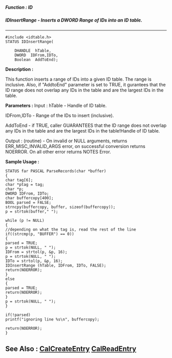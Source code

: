##### Function : ID
##### IDInsertRange - Inserts a DWORD Range of IDs into an ID table. 
---
```
#include <idtable.h>
STATUS IDInsertRange(

	DHANDLE  hTable,
	DWORD  IDFrom,IDTo,
	Boolean  AddToEnd);
```
**Description :**

This function inserts a range of IDs into a given ID table. The range is 
inclusive. Also, if "AddtoEnd" parameter is set to TRUE, it gurantees that the 
ID range does not overlap any IDs in the table and are the largest IDs in the 
table. 

**Parameters :**
Input :
hTable  -  Handle of ID table.


IDFrom,IDTo  -   Range of the IDs to insert (inclusive).


AddToEnd  -   if TRUE, caller GUARANTEES that the ID range does not overlap any IDs in the table and are the largest IDs in the table!Handle of ID table. 

Output :
(routine)  -  On invalid or NULL arguments, returns ERR_MISC_INVALID_ARGS error, on successful conversion returns NOERROR. On all other error returns NOTES Error. 



**Sample Usage :**
```
STATUS far PASCAL ParseRecords(char *buffer)
{
char tag[6];
char *ptag = tag;
char *p;
DWORD IDFrom, IDTo;
char buffercopy[400];
BOOL parsed = FALSE;
strncpy(buffercopy, buffer, sizeof(buffercopy));
p = strtok(buffer," ");

while (p != NULL)
{
//depending on what the tag is, read the rest of the line
if((strcmp(p, "BUFFER") == 0))
{
parsed = TRUE;
p = strtok(NULL, " ");
IDFrom = strtol(p, &p, 16);
p = strtok(NULL, " ");
IDTo = strtol(p, &p, 16);
IDInsertRange (hTable, IDFrom, IDTo, FALSE);
return(NOERROR);
}
else 
{
parsed = TRUE;
return(NOERROR); 
}
p = strtok(NULL, " ");
}

if(!parsed)
printf("ignoring line %s\n", buffercopy);

return(NOERROR);
}
```
**See Also :**
[CalCreateEntry](/reference/Func/CalCreateEntry)
[CalReadEntry](/reference/Func/CalReadEntry)
---
